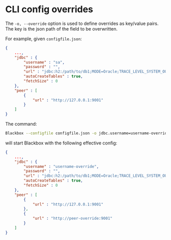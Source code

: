 # CLI config overrides 

The `-o, --override` option is used to define overrides as key/value pairs.  The key is the json path of the field to be overwritten.

For example, given `configfile.json`:
```json
{
    ...,
    "jdbc" : {
        "username" : "sa",
        "password" : "",
        "url" : "jdbc:h2:/path/to/db1;MODE=Oracle;TRACE_LEVEL_SYSTEM_OUT=0",
        "autoCreateTables" : true,
        "fetchSize" : 0
    },    
    "peer" : [ 
        {
            "url" : "http://127.0.0.1:9001"
        }
    ]
}
```

The command:
```bash
Blackbox --configfile configfile.json -o jdbc.username=username-override --override peer[1].url=http://peer-override:9001
```

will start Blackbox with the following effective config:
```json
{
    ...,
    "jdbc" : {
        "username" : "username-override",
        "password" : "",
        "url" : "jdbc:h2:/path/to/db1;MODE=Oracle;TRACE_LEVEL_SYSTEM_OUT=0",
        "autoCreateTables" : true,
        "fetchSize" : 0
    },    
    "peer" : [ 
        {
            "url" : "http://127.0.0.1:9001"
        },
        {
            "url" : "http://peer-override:9001"
        }
    ]
}
```

